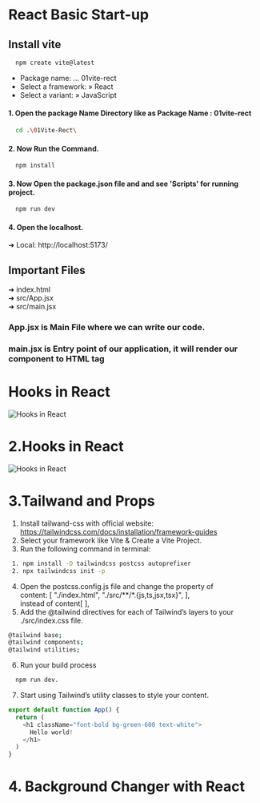  # React Basic Start-up
 ## Install vite
``` bash
  npm create vite@latest
 ```
*  Package name: ... 01vite-rect
*  Select a framework: » React
*  Select a variant: » JavaScript

#### 1. Open the package Name Directory like as Package Name :  01vite-rect
``` bash
  cd .\01Vite-Rect\
 ```
#### 2. Now Run the Command.
``` bash
  npm install
 ```
 #### 3. Now Open the package.json file and and see 'Scripts' for running project.
``` bash
  npm run dev
 ```
 #### 4. Open the localhost. 
 ➜  Local:   http://localhost:5173/
 
 ## Important Files

 ➜  index.html <br>
 ➜  src/App.jsx <br>
 ➜  src/main.jsx
 

 ### App.jsx is Main File where we can write our code.

 ### main.jsx is Entry point of our application, it will render our component to HTML tag
 # Hooks in React 
 ![Hooks in React](https://github.com/AliGates915/React-Basic-Projects/assets/128673394/28246b78-f007-4fc8-8466-292de28444e8)

 # 2.Hooks in React 
 ![Hooks in React](https://github.com/AliGates915/React-Basic-Projects/assets/128673394/28246b78-f007-4fc8-8466-292de28444e8)

# 3.Tailwand and Props
 1. Install tailwand-css with official website: https://tailwindcss.com/docs/installation/framework-guides
 2. Select your framework like Vite & Create a Vite Project.
 3. Run the following command in terminal:
 ``` bash
  1. npm install -D tailwindcss postcss autoprefixer
  2. npx tailwindcss init -p
 ``` 
 4. Open the postcss.config.js file and change the property of  <br>content: [
    "./index.html",
    "./src/**/*.{js,ts,jsx,tsx}",
  ],<br> 
  instead of content[ ],
  5. Add the @tailwind directives for each of Tailwind’s layers to your ./src/index.css file.
  ``` bash
  @tailwind base;
  @tailwind components;
  @tailwind utilities;
  ```
6. Run your build process 
``` bash 
  npm run dev. 
``` 
7. Start using Tailwind’s utility classes to style your content.
``` javascript
export default function App() {
  return (
    <h1 className="font-bold bg-green-600 text-white">
      Hello world!
    </h1>
  )
}
```

# 4. Background Changer with React

